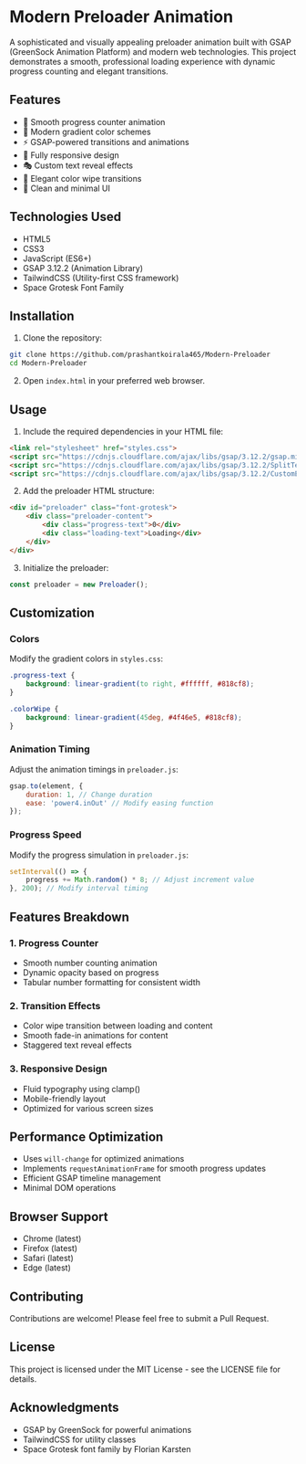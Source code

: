 # Modern Preloader Animation

A sophisticated and visually appealing preloader animation built with GSAP (GreenSock Animation Platform) and modern web technologies. This project demonstrates a smooth, professional loading experience with dynamic progress counting and elegant transitions.

## Features

- 🎯 Smooth progress counter animation
- 🎨 Modern gradient color schemes
- ⚡ GSAP-powered transitions and animations
- 📱 Fully responsive design
- 🎭 Custom text reveal effects
- 🌊 Elegant color wipe transitions
- 🎪 Clean and minimal UI

## Technologies Used

- HTML5
- CSS3
- JavaScript (ES6+)
- GSAP 3.12.2 (Animation Library)
- TailwindCSS (Utility-first CSS framework)
- Space Grotesk Font Family

## Installation

1. Clone the repository:
```bash
git clone https://github.com/prashantkoirala465/Modern-Preloader
cd Modern-Preloader
```

2. Open `index.html` in your preferred web browser.

## Usage

1. Include the required dependencies in your HTML file:

```html
<link rel="stylesheet" href="styles.css">
<script src="https://cdnjs.cloudflare.com/ajax/libs/gsap/3.12.2/gsap.min.js"></script>
<script src="https://cdnjs.cloudflare.com/ajax/libs/gsap/3.12.2/SplitText.min.js"></script>
<script src="https://cdnjs.cloudflare.com/ajax/libs/gsap/3.12.2/CustomEase.min.js"></script>
```

2. Add the preloader HTML structure:

```html
<div id="preloader" class="font-grotesk">
    <div class="preloader-content">
        <div class="progress-text">0</div>
        <div class="loading-text">Loading</div>
    </div>
</div>
```

3. Initialize the preloader:

```javascript
const preloader = new Preloader();
```

## Customization

### Colors

Modify the gradient colors in `styles.css`:

```css
.progress-text {
    background: linear-gradient(to right, #ffffff, #818cf8);
}

.colorWipe {
    background: linear-gradient(45deg, #4f46e5, #818cf8);
}
```

### Animation Timing

Adjust the animation timings in `preloader.js`:

```javascript
gsap.to(element, {
    duration: 1, // Change duration
    ease: 'power4.inOut' // Modify easing function
});
```

### Progress Speed

Modify the progress simulation in `preloader.js`:

```javascript
setInterval(() => {
    progress += Math.random() * 8; // Adjust increment value
}, 200); // Modify interval timing
```

## Features Breakdown

### 1. Progress Counter
- Smooth number counting animation
- Dynamic opacity based on progress
- Tabular number formatting for consistent width

### 2. Transition Effects
- Color wipe transition between loading and content
- Smooth fade-in animations for content
- Staggered text reveal effects

### 3. Responsive Design
- Fluid typography using clamp()
- Mobile-friendly layout
- Optimized for various screen sizes

## Performance Optimization

- Uses `will-change` for optimized animations
- Implements `requestAnimationFrame` for smooth progress updates
- Efficient GSAP timeline management
- Minimal DOM operations

## Browser Support

- Chrome (latest)
- Firefox (latest)
- Safari (latest)
- Edge (latest)

## Contributing

Contributions are welcome! Please feel free to submit a Pull Request.

## License

This project is licensed under the MIT License - see the LICENSE file for details.

## Acknowledgments

- GSAP by GreenSock for powerful animations
- TailwindCSS for utility classes
- Space Grotesk font family by Florian Karsten
